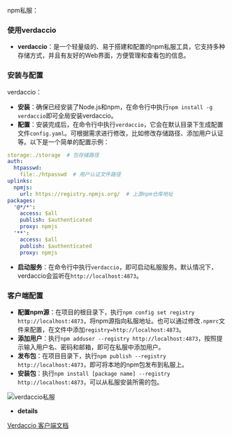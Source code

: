npm私服：

### 使用verdaccio
- **verdaccio**：是一个轻量级的、易于搭建和配置的npm私服工具，它支持多种存储方式，并且有友好的Web界面，方便管理和查看包的信息。

### 安装与配置
verdaccio：
- **安装**：确保已经安装了Node.js和npm，在命令行中执行`npm install -g verdaccio`即可全局安装verdaccio。
- **配置**：安装完成后，在命令行中执行`verdaccio`，它会在默认目录下生成配置文件`config.yaml`。可根据需求进行修改，比如修改存储路径、添加用户认证等。以下是一个简单的配置示例：
```yaml
storage:./storage  # 包存储路径
auth:
  htpasswd:
    file:./htpasswd  # 用户认证文件路径
uplinks:
  npmjs:
    url: https://registry.npmjs.org/  # 上游npm仓库地址
packages:
  '@*/*':
    access: $all
    publish: $authenticated
    proxy: npmjs
  '**':
    access: $all
    publish: $authenticated
    proxy: npmjs
```
- **启动服务**：在命令行中执行`verdaccio`，即可启动私服服务。默认情况下，verdaccio会监听在`http://localhost:4873`。

### 客户端配置
- **配置npm源**：在项目的根目录下，执行`npm config set registry http://localhost:4873`，将npm源指向私服地址。也可以通过修改`.npmrc`文件来配置，在文件中添加`registry=http://localhost:4873`。
- **添加用户**：执行`npm adduser --registry http://localhost:4873`，按照提示输入用户名、密码和邮箱，即可在私服中添加用户。
- **发布包**：在项目目录下，执行`npm publish --registry http://localhost:4873`，即可将本地的npm包发布到私服上。
- **安装包**：执行`npm install [package name] --registry http://localhost:4873`，可以从私服安装所需的包。


![verdaccio私服](/images/verdaccio私服.png)
- **details**

[Verdaccio 客户端文档](https://verdaccio.org/zh-cn/docs/cli-registry/)